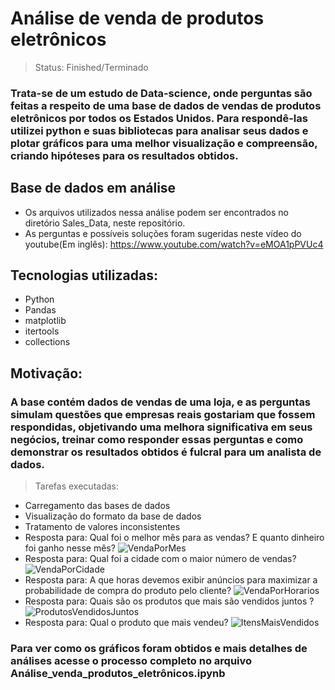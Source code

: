 <h1>Análise de venda de produtos eletrônicos</h1>

>Status: Finished/Terminado

### Trata-se de um estudo de Data-science, onde perguntas são feitas a respeito de uma base de dados de vendas de produtos eletrônicos por todos os Estados Unidos. Para respondê-las utilizei python e suas bibliotecas para analisar seus dados e plotar gráficos para uma melhor visualização e compreensão, criando hipóteses para os resultados obtidos.

## Base de dados em análise
+ Os arquivos utilizados nessa análise podem ser encontrados no diretório Sales_Data, neste repositório.
+ As perguntas e possíveis soluções foram sugeridas neste vídeo do youtube(Em inglês): https://www.youtube.com/watch?v=eMOA1pPVUc4

## Tecnologias utilizadas:
+ Python
+ Pandas
+ matplotlib
+ itertools
+ collections

## Motivação:
### A base contém dados de vendas de uma loja, e as perguntas simulam questões que empresas reais gostariam que fossem respondidas, objetivando uma melhora significativa em seus negócios, treinar como responder essas perguntas e como demonstrar os resultados obtidos é fulcral para um analista de dados.

>Tarefas executadas:
+ Carregamento das bases de dados
+ Visualização do formato da base de dados
+ Tratamento de valores inconsistentes
+ Resposta para: Qual foi o melhor mês para as vendas? E quanto dinheiro foi ganho nesse mês?
![VendaPorMes](https://user-images.githubusercontent.com/81662040/154808362-dd98e4a8-60e2-49bd-b26c-758a662f5843.PNG)
+ Resposta para: Qual foi a cidade com o maior número de vendas? 
![VendaPorCidade](https://user-images.githubusercontent.com/81662040/154808381-b40d86dc-3249-4314-8228-2acad4d6e90a.PNG)
+ Resposta para: A que horas devemos exibir anúncios para maximizar a probabilidade de compra do produto pelo cliente?
![VendaPorHorarios](https://user-images.githubusercontent.com/81662040/154808404-a835ab39-3ae3-4178-9f54-214f2f45736b.PNG)
+ Resposta para: Quais são os produtos que mais são vendidos juntos ?
![ProdutosVendidosJuntos](https://user-images.githubusercontent.com/81662040/154808422-16ed0b89-99e1-4ad2-b1ec-749dc855c0c7.PNG)
+ Resposta para: Qual o produto que mais vendeu?
![ItensMaisVendidos](https://user-images.githubusercontent.com/81662040/154808444-3c309db4-472e-4dea-83bc-da8ef1f021ba.PNG)

### Para ver como os gráficos foram obtidos e mais detalhes de análises acesse o processo completo no arquivo Análise_venda_produtos_eletrônicos.ipynb